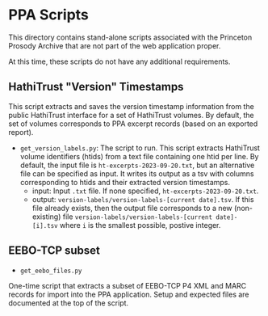 # PPA Scripts

This directory contains stand-alone scripts associated with the Princeton
Prosody Archive that are not part of the web application proper.

At this time, these scripts do not have any additional requirements.

## HathiTrust "Version" Timestamps
This script extracts and saves the version timestamp information from the
public HathiTrust interface for a set of HathiTrust volumes. By default,
the set of volumes corresponds to PPA excerpt records (based on an exported
report).

- `get_version_labels.py`: The script to run. This script extracts HathiTrust
volume identifiers (htids) from a text file containing one htid per line. By
default, the input file is `ht-excerpts-2023-09-20.txt`, but an alternative file
can be specified as input. It writes its output as a tsv
with columns corresponding to htids and their extracted version timestamps.
    - input: Input `.txt` file. If none specified,
    `ht-excerpts-2023-09-20.txt`.
    - output: `version-labels/version-labels-[current date].tsv`. If this file
    already exists, then the output file corresponds to a new (non-existing)
    file `version-labels/version-labels-[current date]-[i].tsv` where `i`
    is the smallest possible, postive integer.


## EEBO-TCP subset

- `get_eebo_files.py`

One-time script that extracts a subset of EEBO-TCP P4 XML and MARC records
for import into the PPA application. Setup and expected files are documented
at the top of the script.
